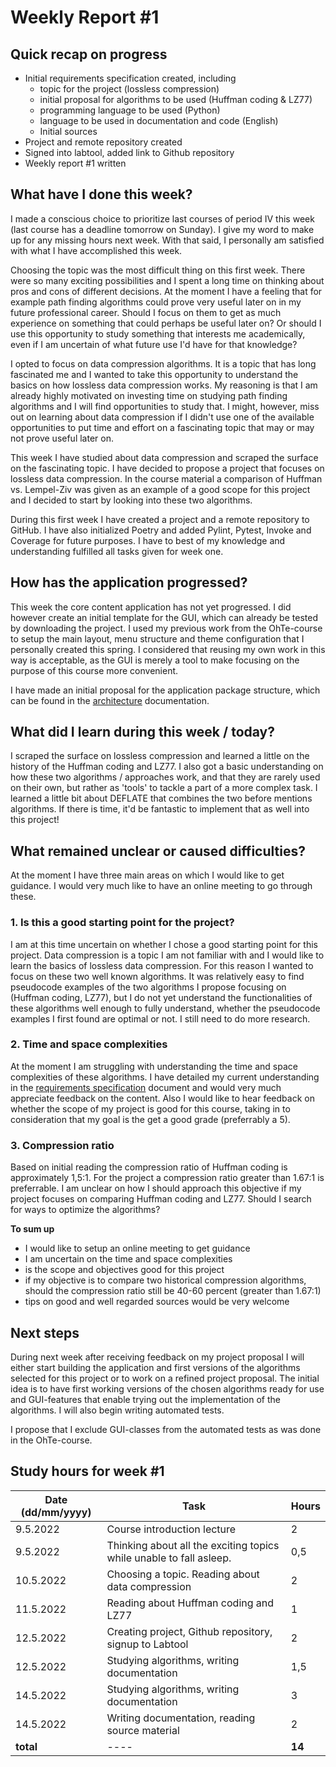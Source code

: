 # Weekly Report #1

## Quick recap on progress

* Initial requirements specification created, including
  * topic for the project (lossless compression)
  * initial proposal for algorithms to be used (Huffman coding & LZ77)
  * programming language to be used (Python)
  * language to be used in documentation and code (English)
  * Initial sources
* Project and remote repository created
* Signed into labtool, added link to Github repository
* Weekly report #1 written


## What have I done this week?
I made a conscious choice to prioritize last courses of period IV this week (last course has a deadline tomorrow on Sunday). I give my word to make up for any missing hours next week. With that said, I personally am satisfied with what I have accomplished this week.

Choosing the topic was the most difficult thing on this first week. There were so many exciting possibilities and I spent a long time on thinking about pros and cons of different decisions. At the moment I have a feeling that for example path finding algorithms could prove very useful later on in my future professional career. Should I focus on them to get as much experience on something that could perhaps be useful later on? Or should I use this opportunity to study something that interests me academically, even if I am uncertain of what future use I'd have for that knowledge?

I opted to focus on data compression algorithms. It is a topic that has long fascinated me and I wanted to take this opportunity to understand the basics on how lossless data compression works. My reasoning is that I am already highly motivated on investing time on studying path finding algorithms and I will find opportunities to study that. I might, however, miss out on learning about data compression if I didn't use one of the available opportunities to put time and effort on a fascinating topic that may or may not prove useful later on. 

This week I have studied about data compression and scraped the surface on the fascinating topic. I have decided to propose a project that focuses on lossless data compression. In the course material a comparison of Huffman vs. Lempel-Ziv was given as an example of a good scope for this project and I decided to start by looking into these two algorithms.

During this first week I have created a project and a remote repository to GitHub. I have also initialized Poetry and added Pylint, Pytest, Invoke and Coverage for future purposes. I have to best of my knowledge and understanding fulfilled all tasks given for week one.  

## How has the application progressed?
This week the core content application has not yet progressed. I did however create an initial template for the GUI, which can already be tested by downloading the project. I used my previous work from the OhTe-course to setup the main layout, menu structure and theme configuration that I personally created this spring. I considered that reusing my own work in this way is acceptable, as the GUI is merely a tool to make focusing on the purpose of this course more convenient. 

I have made an initial proposal for the application package structure, which can be found in the [architecture](architecture.md) documentation. 

## What did I learn during this week / today?
I scraped the surface on lossless compression and learned a little on the history of the Huffman coding and LZ77. I also got a basic understanding on how these two algorithms / approaches work, and that they are rarely used on their own, but rather as 'tools' to tackle a part of a more complex task. I learned a little bit about DEFLATE that combines the two before mentions algorithms. If there is time, it'd be fantastic to implement that as well into this project! 

## What remained unclear or caused difficulties? 

At the moment I have three main areas on which I would like to get guidance. I would very much like to have an online meeting to go through these. 

### 1. Is this a good starting point for the project? 
I am at this time uncertain on whether I chose a good starting point for this project. Data compression is a topic I am not familiar with and I would like to learn the basics of lossless data compression. For this reason I wanted to focus on these two well known algorithms. It was relatively easy to find pseudocode examples of the two algorithms I propose focusing on (Huffman coding, LZ77), but I do not yet understand the functionalities of these algorithms well enough to fully understand, whether the pseudocode examples I first found are optimal or not. I still need to do more research. 

### 2. Time and space complexities
At the moment I am struggling with understanding the time and space complexities of these algorithms. I have detailed my current understanding in the [requirements specification](https://github.com/heidi-holappa/tira-labra-2022/blob/master/documentation/requirements-specification.md#the-time-and-space-complexities) document and would very much appreciate feedback on the content. Also I would like to hear feedback on whether the scope of my project is good for this course, taking in to consideration that my goal is the get a good grade (preferrably a 5). 

### 3. Compression ratio
Based on initial reading the compression ratio of Huffman coding is approximately 1,5:1. For the project a compression ratio greater than 1.67:1 is preferrable. I am unclear on how I should approach this objective if my project focuses on comparing Huffman coding and LZ77. Should I search for ways to optimize the algorithms? 


**To sum up**
* I would like to setup an online meeting to get guidance
* I am uncertain on the time and space complexities 
* is the scope and objectives good for this project
* if my objective is to compare two historical compression algorithms, should the compression ratio still be 40-60 percent (greater than 1.67:1)
* tips on good and well regarded sources would be very welcome

## Next steps
During next week after receiving feedback on my project proposal I will either start building the application and first versions of the algorithms selected for this project or to work on a refined project proposal. The initial idea is to have first working versions of the chosen algorithms ready for use and GUI-features that enable trying out the implementation of the algorithms. I will also begin writing automated tests. 

I propose that I exclude GUI-classes from the automated tests as was done in the OhTe-course.  

## Study hours for week #1

| Date (dd/mm/yyyy) |Task | Hours |
| ---- | ---- | ---- |
| 9.5.2022 | Course introduction lecture | 2 |
| 9.5.2022 | Thinking about all the exciting topics while unable to fall asleep.  | 0,5|
| 10.5.2022 | Choosing a topic. Reading about data compression | 2 |
| 11.5.2022 | Reading about Huffman coding and LZ77 | 1 |
| 12.5.2022 | Creating project, Github repository, signup to Labtool | 2 |
| 12.5.2022 | Studying algorithms, writing documentation | 1,5 |
| 14.5.2022 | Studying algorithms, writing documentation | 3 |
| 14.5.2022 | Writing documentation, reading source material | 2 |
| **total**| ---- | **14** |
